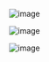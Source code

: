 ![image](https://github.com/Ashish-17CSE/Backend_Dev_with_Node_and_Express/assets/68491332/030c95b2-a4b6-4f9c-bafa-9d301164aecd)

![image](https://github.com/Ashish-17CSE/Backend_Dev_with_Node_and_Express/assets/68491332/41a22f9a-52a2-4dca-a27b-e099c648a08a)

![image](https://github.com/Ashish-17CSE/Backend_Dev_with_Node_and_Express/assets/68491332/44b17227-d743-44a6-b5b6-fd27a359a3c1)

